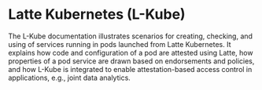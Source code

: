 # Latte Kubernetes (L-Kube)

The L-Kube documentation illustrates scenarios for creating, checking,
and using of services running in pods launched from Latte Kubernetes.
It explains how code and configuration of a pod are attested using
Latte, how properties of a pod service are drawn based on endorsements
and policies, and how L-Kube is integrated to enable
attestation-based access control in applications, e.g., joint data
analytics. 
